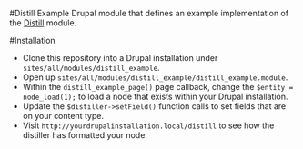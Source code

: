#Distill Example
Drupal module that defines an example implementation of the [Distill](https://github.com/patrickocoffeyo/distill) module.

#Installation
* Clone this repository into a Drupal installation under `sites/all/modules/distill_example`.
* Open up `sites/all/modules/distill_example/distill_example.module`.
* Within the `distill_example_page()` page callback, change the `$entity = node_load(1);` to load a node that exists within your Drupal installation.
* Update the `$distiller->setField()` function calls to set fields that are on your content type.
* Visit `http://yourdrupalinstallation.local/distill` to see how the distiller has formatted your node.
